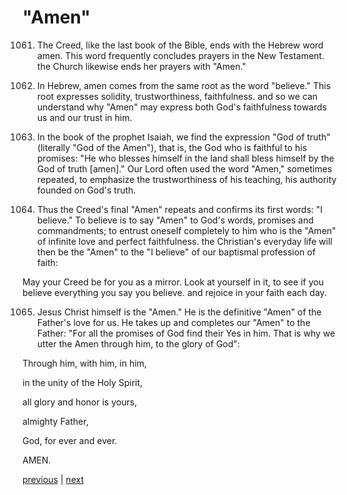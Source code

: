# "Amen"

1061. The Creed, like the last book of the Bible, ends with the Hebrew word amen. This word frequently concludes prayers in the New Testament. the Church likewise ends her prayers with "Amen."

1062. In Hebrew, amen comes from the same root as the word "believe." This root expresses solidity, trustworthiness, faithfulness. and so we can understand why "Amen" may express both God's faithfulness towards us and our trust in him.

1063. In the book of the prophet Isaiah, we find the expression "God of truth" (literally "God of the Amen"), that is, the God who is faithful to his promises: "He who blesses himself in the land shall bless himself by the God of truth [amen]." Our Lord often used the word "Amen," sometimes repeated, to emphasize the trustworthiness of his teaching, his authority founded on God's truth.

1064. Thus the Creed's final "Amen" repeats and confirms its first words: "I believe." To believe is to say "Amen" to God's words, promises and commandments; to entrust oneself completely to him who is the "Amen" of infinite love and perfect faithfulness. the Christian's everyday life will then be the "Amen" to the "I believe" of our baptismal profession of faith:

May your Creed be for you as a mirror. Look at yourself in it, to see if you believe everything you say you believe. and rejoice in your faith each day.

1065. Jesus Christ himself is the "Amen." He is the definitive "Amen" of the Father's love for us. He takes up and completes our "Amen" to the Father: "For all the promises of God find their Yes in him. That is why we utter the Amen through him, to the glory of God":

Through him, with him, in him,

in the unity of the Holy Spirit,

all glory and honor is yours,

almighty Father,

God, for ever and ever.

AMEN.

[previous](https://github.com/Tenari/non-fiction/blob/master/catechism/__P2R.md) | [next](https://github.com/Tenari/non-fiction/blob/master/catechism/__P2T.md)